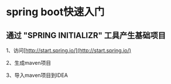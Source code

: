 # spring boot快速入门
## 通过 "SPRING INITIALIZR" 工具产生基础项目
1、访问[http://start.spring.io/](http://start.spring.io/)

2、生成maven项目

3、导入maven项目到IDEA
